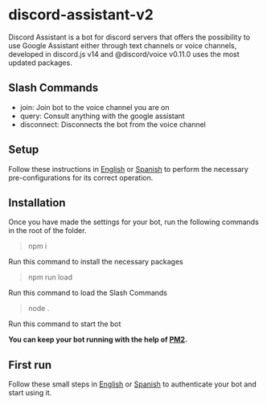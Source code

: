 # discord-assistant-v2
Discord Assistant is a bot for discord servers that offers the possibility to use Google Assistant either through text channels or voice channels, developed in discord.js v14 and @discord/voice v0.11.0 uses the most updated packages.

## Slash Commands
- join: Join bot to the voice channel you are on
- query: Consult anything with the google assistant
- disconnect: Disconnects the bot from the voice channel

## Setup
Follow these instructions in [English]() or [Spanish](https://github.com/eliangerard/discord-assistant-v2/wiki/%5BESP%5D-1.-Pre-configuraci%C3%B3n) to perform the necessary pre-configurations for its correct operation.

## Installation
Once you have made the settings for your bot, run the following commands in the root of the folder.
> npm i

Run this command to install the necessary packages
> npm run load

Run this command to load the Slash Commands
> node .

Run this command to start the bot

**You can keep your bot running with the help of [PM2](https://pm2.keymetrics.io/docs/usage/quick-start/).**

## First run
Follow these small steps in [English]() or [Spanish](https://github.com/eliangerard/discord-assistant-v2/wiki/%5BESP%5D-2.-Autenticaci%C3%B3n) to authenticate your bot and start using it.
